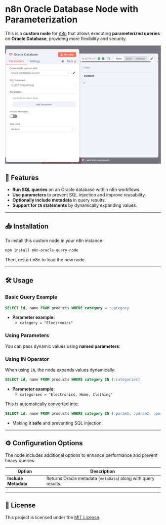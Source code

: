 # **n8n Oracle Database Node with Parameterization**

This is a **custom node** for [n8n](https://n8n.io/) that allows executing **parameterized queries** on **Oracle Database**, providing more flexibility and security.

![Main Image](image/README/image-1.png)

## **📌 Features**

- **Run SQL queries** on an Oracle database within n8n workflows.
- **Use parameters** to prevent SQL injection and improve reusability.
- **Optionally include metadata** in query results.
- **Support for `IN` statements** by dynamically expanding values.

---

## **📥 Installation**

To install this custom node in your n8n instance:

```sh
npm install n8n-oracle-query-node
```

Then, restart n8n to load the new node.

---

## **🛠 Usage**

### **Basic Query Example**

```sql
SELECT id, name FROM products WHERE category = :category
```

- **Parameter example:**
  - `category = "Electronics"`

### **Using Parameters**

You can pass dynamic values using **named parameters**:

### **Using IN Operator**

When using `IN`, the node expands values dynamically:

```sql
SELECT id, name FROM products WHERE category IN (:categories)
```

- **Parameter example:**
  - `categories = "Electronics, Home, Clothing"`

This is automatically converted into:

```sql
SELECT id, name FROM products WHERE category IN (:param1, :param2, :param3)
```

- Making it **safe** and preventing SQL injection.

---

## **⚙️ Configuration Options**

The node includes additional options to enhance performance and prevent heavy queries:

| **Option**           | **Description**                                                |
| -------------------- | -------------------------------------------------------------- |
| **Include Metadata** | Returns Oracle metadata (`metaData`) along with query results. |

---

## **📜 License**

This project is licensed under the [MIT License](LICENSE.md).
